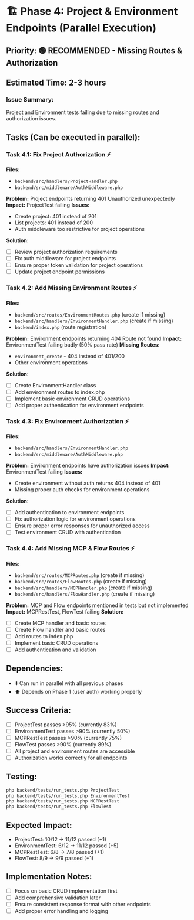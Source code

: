 # 🏗️ Phase 4: Project & Environment Endpoints (Parallel Execution)

## Priority: 🟢 RECOMMENDED - Missing Routes & Authorization
## Estimated Time: 2-3 hours

### Issue Summary:
Project and Environment tests failing due to missing routes and authorization issues.

## Tasks (Can be executed in parallel):

### Task 4.1: Fix Project Authorization ⚡
**Files:**
- `backend/src/handlers/ProjectHandler.php`
- `backend/src/middleware/AuthMiddleware.php`

**Problem:** Project endpoints returning 401 Unauthorized unexpectedly
**Impact:** ProjectTest failing
**Issues:**
- Create project: 401 instead of 201
- List projects: 401 instead of 200
- Auth middleware too restrictive for project operations

**Solution:**
- [ ] Review project authorization requirements
- [ ] Fix auth middleware for project endpoints
- [ ] Ensure proper token validation for project operations
- [ ] Update project endpoint permissions

### Task 4.2: Add Missing Environment Routes ⚡
**Files:**
- `backend/src/routes/EnvironmentRoutes.php` (create if missing)
- `backend/src/handlers/EnvironmentHandler.php` (create if missing)
- `backend/index.php` (route registration)

**Problem:** Environment endpoints returning 404 Route not found
**Impact:** EnvironmentTest failing badly (50% pass rate)
**Missing Routes:**
- `environment_create` - 404 instead of 401/200
- Other environment operations

**Solution:**
- [ ] Create EnvironmentHandler class
- [ ] Add environment routes to index.php
- [ ] Implement basic environment CRUD operations
- [ ] Add proper authentication for environment endpoints

### Task 4.3: Fix Environment Authorization ⚡
**Files:**
- `backend/src/handlers/EnvironmentHandler.php`
- `backend/src/middleware/AuthMiddleware.php`

**Problem:** Environment endpoints have authorization issues
**Impact:** EnvironmentTest failing
**Issues:**
- Create environment without auth returns 404 instead of 401
- Missing proper auth checks for environment operations

**Solution:**
- [ ] Add authentication to environment endpoints
- [ ] Fix authorization logic for environment operations
- [ ] Ensure proper error responses for unauthorized access
- [ ] Test environment CRUD with authentication

### Task 4.4: Add Missing MCP & Flow Routes ⚡
**Files:**
- `backend/src/routes/MCPRoutes.php` (create if missing)
- `backend/src/routes/FlowRoutes.php` (create if missing)
- `backend/src/handlers/MCPHandler.php` (create if missing)
- `backend/src/handlers/FlowHandler.php` (create if missing)

**Problem:** MCP and Flow endpoints mentioned in tests but not implemented
**Impact:** MCPRestTest, FlowTest failing
**Solution:**
- [ ] Create MCP handler and basic routes
- [ ] Create Flow handler and basic routes
- [ ] Add routes to index.php
- [ ] Implement basic CRUD operations
- [ ] Add authentication and validation

## Dependencies:
- ⬇️ Can run in parallel with all previous phases
- ⬆️ Depends on Phase 1 (user auth) working properly

## Success Criteria:
- [ ] ProjectTest passes >95% (currently 83%)
- [ ] EnvironmentTest passes >90% (currently 50%)
- [ ] MCPRestTest passes >90% (currently 75%)
- [ ] FlowTest passes >90% (currently 89%)
- [ ] All project and environment routes are accessible
- [ ] Authorization works correctly for all endpoints

## Testing:
```bash
php backend/tests/run_tests.php ProjectTest
php backend/tests/run_tests.php EnvironmentTest
php backend/tests/run_tests.php MCPRestTest
php backend/tests/run_tests.php FlowTest
```

## Expected Impact:
- ProjectTest: 10/12 → 11/12 passed (+1)
- EnvironmentTest: 6/12 → 11/12 passed (+5)
- MCPRestTest: 6/8 → 7/8 passed (+1)
- FlowTest: 8/9 → 9/9 passed (+1)

## Implementation Notes:
- [ ] Focus on basic CRUD implementation first
- [ ] Add comprehensive validation later
- [ ] Ensure consistent response format with other endpoints
- [ ] Add proper error handling and logging
